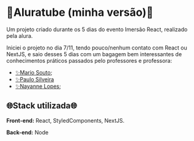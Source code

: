 
# 🏁Aluratube (minha versão)🏁

Um projeto criado durante os 5 dias do evento Imersão React, realizado pela alura.

Iniciei o projeto no dia 7/11, tendo pouco/nenhum contato
com React ou NextJS, e saio desses 5 dias com um bagagem
bem interessantes de conhecimentos práticos passados
pelo professores e professora:

- [✨Mario Souto](https://github.com/omariosouto);
- [✨Paulo Silveira](https://www.linkedin.com/in/paulosilveira/)
- [✨Nayanne Lopes](https://github.com/nayannebatista/);

## 🌐Stack utilizada🌐

**Front-end:** React, StyledComponents, NextJS.

**Back-end:** Node

